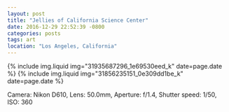 ```yaml
---
layout: post
title: "Jellies of California Science Center"
date: 2016-12-29 22:52:39 -0800
categories: posts
tags: art
location: "Los Angeles, California"
---
```


{% include img.liquid img="31935687296_1e69530eed_k" date=page.date %}
{% include img.liquid img="31856235151_0e309dd1be_k" date=page.date %}

Camera: Nikon D610, Lens: 50.0mm, Aperture: f/1.4, Shutter speed: 1/50, ISO: 360
